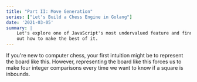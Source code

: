 ```yaml
---
title: "Part II: Move Generation"
series: ["Let's Build a Chess Engine in Golang"]
date: '2021-03-05'
summary: |
    Let's explore one of JavaScript's most undervalued feature and find
    out how to make the best of it.
---
```


<script defer type='module' src='https://cdn.skypack.dev/chessboard-element'></script>
<script defer src='../wasm_exec.js'></script>
<script defer type='module' src='../wasm_load.js'></script>
<script defer type='module' src='index.js'></script>
<div id='chessboard-styles'></div>

If you're new to computer chess, your first intuition might be to represent the board like this.
However, representing the board like this forces us to make four integer comparisons every time we want to know if a square is inbounds.

<figure class='max-w-lg h-96 mb-32'>
    <chess-board id='intro'
        style='max-width: 30rem; max-height: 30rem; margin: 0 auto'
        draggable-pieces
        position='start'>
    </chess-board>
</figure>
